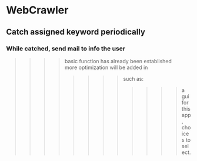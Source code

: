 # WebCrawler

## Catch assigned keyword periodically

### While catched, send mail to info the user <br/>
>>>>basic function has already been established <br/>
>>>>more optimization  will be added in  <br/>
>>>>>>>>such as: <br/>
>>>>>>>>>>>>a gui for this app,  <br/>
>>>>>>>>>>>>choices to select.  <br/>
